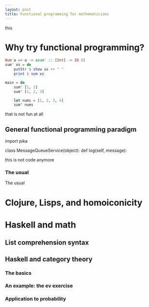 ```yaml
---
layout: post
title: Functional programming for mathematicians 
---
```

this
# Why try functional programming?


``` haskell
Num a => a -> asum' :: [Int] -> IO ()
sum' xs = do
    putStr $ show xs ++ " "
    print $ sum xs

main = do
    sum' [1, 2]
    sum' [1, 2, 3]

    let nums = [1, 2, 3, 4]
    sum' nums
``` 


that is not fun at all

## General functional programming paradigm

import pika

class MessageQueueService(object):
      def log(self, message):

this is not code anymore

### The usual
The usual       
 
# Clojure, Lisps, and homoiconicity

# Haskell and math

## List comprehension syntax

## Haskell and category theory

### The basics

### An example: the ev exercise

### Application to probability